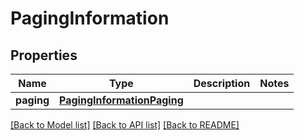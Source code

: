 # PagingInformation

## Properties
Name | Type | Description | Notes
------------ | ------------- | ------------- | -------------
**paging** | [**PagingInformationPaging**](PagingInformationPaging.md) |  | 

[[Back to Model list]](../README.md#documentation-for-models) [[Back to API list]](../README.md#documentation-for-api-endpoints) [[Back to README]](../README.md)



